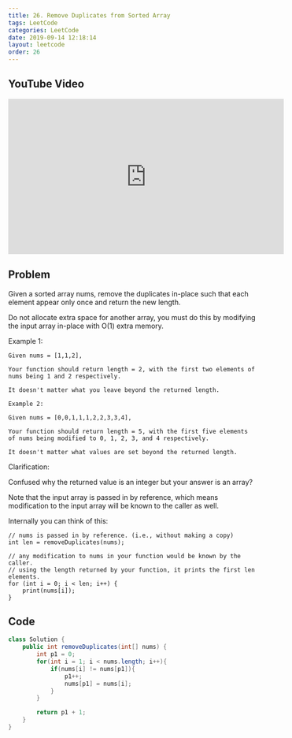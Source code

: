```yaml
---
title: 26. Remove Duplicates from Sorted Array
tags: LeetCode
categories: LeetCode
date: 2019-09-14 12:18:14
layout: leetcode
order: 26
---
```


## YouTube Video

<iframe width="560" height="315" src="https://www.youtube.com/embed/lGACaQR7G0I" frameborder="0" allow="accelerometer; autoplay; encrypted-media; gyroscope; picture-in-picture" allowfullscreen></iframe>

## Problem

Given a sorted array nums, remove the duplicates in-place such that each element appear only once and return the new length.

Do not allocate extra space for another array, you must do this by modifying the input array in-place with O(1) extra memory.

Example 1:

```
Given nums = [1,1,2],

Your function should return length = 2, with the first two elements of nums being 1 and 2 respectively.

It doesn't matter what you leave beyond the returned length.
```

```
Example 2:

Given nums = [0,0,1,1,1,2,2,3,3,4],

Your function should return length = 5, with the first five elements of nums being modified to 0, 1, 2, 3, and 4 respectively.

It doesn't matter what values are set beyond the returned length.
```

Clarification:

Confused why the returned value is an integer but your answer is an array?

Note that the input array is passed in by reference, which means modification to the input array will be known to the caller as well.

Internally you can think of this:

```
// nums is passed in by reference. (i.e., without making a copy)
int len = removeDuplicates(nums);

// any modification to nums in your function would be known by the caller.
// using the length returned by your function, it prints the first len elements.
for (int i = 0; i < len; i++) {
    print(nums[i]);
}
```

## Code

```java
class Solution {
    public int removeDuplicates(int[] nums) {
        int p1 = 0;
        for(int i = 1; i < nums.length; i++){
            if(nums[i] != nums[p1]){
                p1++;
                nums[p1] = nums[i];
            }
        }

        return p1 + 1;
    }
}
```
